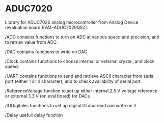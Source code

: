 # ADUC7020
Library for ADUC7020 analog microcontroller from Analog Device (evaluation board EVAL-ADUC7020QSZ).

/ADC contains functions to turn on ADC at various speed and precision, and to retriev value from ADC.

/DAC contains functions to write on DAC

/Clock contains functions to choose internal or external crystal, and clock speed.

/UART contains functions to send and retrieve ASCII character from serial port (either 1 or 4 character), and to check availability of serial port.

/ReferenceVoltage function to set up either internal 2.5 V voltage reference or external 3.3 V (on eval board) for DACs

/IODigitales functions to set up digital IO and read and write on it

/Delay usefull delay function
